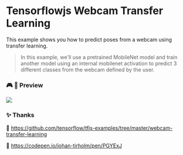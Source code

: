 # Tensorflowjs Webcam Transfer Learning
This example shows you how to predict poses from a webcam using transfer learning.

> In this example, we'll use a pretrained MobileNet model and train another model using an internal mobilenet activation to predict 3 different classes from the webcam defined by the user.

### 🎮 📓 Preview
<img src="https://raw.githubusercontent.com/mburakerman/tensorflowjs-webcam-transfer-learning/master/preview.gif?token=AEGNZBSUZ2LJHMLXKHN6NCK7LTER4">

### ✨ Thanks 
🚀 https://github.com/tensorflow/tfjs-examples/tree/master/webcam-transfer-learning

🚀 https://codepen.io/johan-tirholm/pen/PGYExJ
